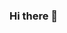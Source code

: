 ### Hi there 👋

<!--
**silasge/silasge** is a ✨ _special_ ✨ repository because its `README.md` (this file) appears on your GitHub profile.


<img width="400px" align="left" src="https://github-readme-stats.vercel.app/api/top-langs/?username=silasge&hide=html&layout=compact&theme=buefy"/>  

Here are some ideas to get you started:

- 🔭 I’m currently working on ...
- 🌱 I’m currently learning ...
- 👯 I’m looking to collaborate on ...
- 🤔 I’m looking for help with ...
- 💬 Ask me about ...
- 📫 How to reach me: ...
- 😄 Pronouns: ...
- ⚡ Fun fact: ...
-->
